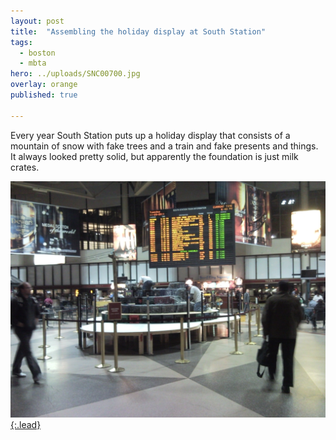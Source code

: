 ```yaml
---
layout: post
title:  "Assembling the holiday display at South Station"
tags:
  - boston
  - mbta
hero: ../uploads/SNC00700.jpg
overlay: orange
published: true

---
```


Every year South Station puts up a holiday display that consists of a mountain of snow with fake trees and a train and fake presents and things. It always looked pretty solid, but apparently the foundation is just milk crates.

[![How did they get up there?](../uploads/SNC00700.jpg){:.lead}](../uploads/SNC00700.jpg)